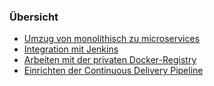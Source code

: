 ### Übersicht

* [Umzug von monolithisch zu microservices](../kubernates-cd-pipline-monolitisch-microservices)
* [Integration mit Jenkins](../kubernates-cd-pipline-jenkins-integration)
* [Arbeiten mit der privaten Docker-Registry](../kubernates-cd-pipline-private-docker-registry)
* [Einrichten der Continuous Delivery Pipeline](../kubernates-cd-pipline-erstellen)